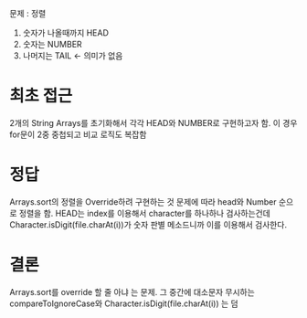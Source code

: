 문제 : 정렬

1. 숫자가 나올때까지 HEAD
2. 숫자는 NUMBER
3. 나머지는 TAIL <- 의미가 없음

# 최초 접근
2개의 String Arrays를 초기화해서 각각 HEAD와 NUMBER로 구현하고자 함.
이 경우 for문이 2중 중첩되고 비교 로직도 복잡함

# 정답
Arrays.sort의 정렬을 Override하려 구현하는 것
문제에 따라 head와 Number 순으로 정렬을 함.
HEAD는 index를 이용해서 character를 하나하나 검사하는건데 Character.isDigit(file.charAt(i))가 숫자 판별 메소드니까 이를 이용해서 검사한다.

# 결론
Arrays.sort를 override 할 줄 아냐 는 문제. 그 중간에 대소문자 무시하는 compareToIgnoreCase와 Character.isDigit(file.charAt(i)) 는 덤
